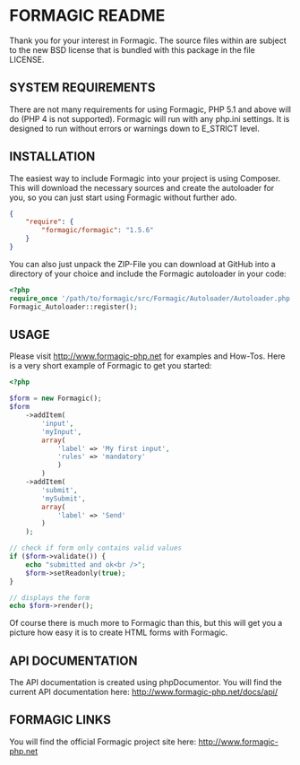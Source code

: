 FORMAGIC README
===============

Thank you for your interest in Formagic.
The source files within are subject to the new BSD license that is bundled
with this package in the file LICENSE.


SYSTEM REQUIREMENTS
-------------------
There are not many requirements for using Formagic, PHP 5.1 and above will do (PHP 4 is
not supported). Formagic will run with any php.ini settings. It is designed to
run without errors or warnings down to E_STRICT level.


INSTALLATION
------------
The easiest way to include Formagic into your project is using Composer. This will
download the necessary sources and create the autoloader for you, so you can just
start using Formagic without further ado.

```json
{
    "require": {
        "formagic/formagic": "1.5.6"
    }
}
```

You can also just unpack the ZIP-File you can download at GitHub into a directory of 
your choice and include the Formagic autoloader in your code:

```php
<?php
require_once '/path/to/formagic/src/Formagic/Autoloader/Autoloader.php';
Formagic_Autoloader::register();
```


USAGE
---------------
Please visit http://www.formagic-php.net for examples and How-Tos.
Here is a very short example of Formagic to get you started:

```php
<?php

$form = new Formagic();
$form
    ->addItem(
        'input', 
        'myInput', 
        array(
            'label' => 'My first input',
            'rules' => 'mandatory'
            )
        )
    ->addItem(
        'submit', 
        'mySubmit', 
        array(
            'label' => 'Send'
        )
    );

// check if form only contains valid values
if ($form->validate()) {
    echo "submitted and ok<br />";
    $form->setReadonly(true);
}

// displays the form
echo $form->render();
```

Of course there is much more to Formagic than this, but this will get
you a picture how easy it is to create HTML forms with Formagic.


API DOCUMENTATION
-----------------
The API documentation is created using phpDocumentor.
You will find the current API documentation here:
http://www.formagic-php.net/docs/api/


FORMAGIC LINKS
--------------
You will find the official Formagic project site here:
http://www.formagic-php.net
